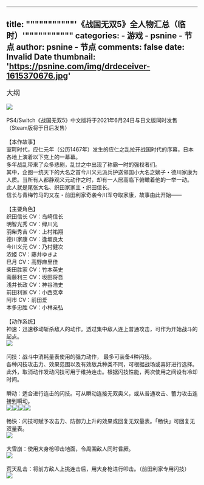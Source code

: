 
---
title: """""""""""'《战国无双5》全人物汇总（临时）'"""""""""""
categories: 
    - 游戏
    - psnine - 节点
author: psnine - 节点
comments: false
date: Invalid Date
thumbnail: 'https://psnine.com/img/drdeceiver-1615370676.jpg'
---

<div>   
<span style="font-size:18px;">大纲</span><br><br><img src="https://psnine.com/img/drdeceiver-1615370676.jpg" class="imgclick" referrerpolicy="no-referrer"><br><br>PS4/Switch《战国无双5》中文版将于2021年6月24日与日文版同时发售（Steam版将于日后发售）<br><br>【本作故事】<br>室町时代，应仁元年（公历1467年）发生的应仁之乱拉开战国时代的序幕，日本各地上演着以下克上的一幕幕。<br>多年战乱带来了众多悲剧，乱世之中出现了称霸一时的强权者们。<br>其中，企图一统天下的大名之首今川义元派兵护送邻国小大名之嫡子・德川家康为人质。当所有人都静观义元动作之时，却有一人居高临下俯瞰着他的一举一动。<br>此人就是尾张大名、织田家家主・织田信长。<br>信长与青梅竹马的又左・前田利家奇袭今川军夺取家康，故事由此开始——<br><br>【主要角色】<br>织田信长  CV：岛崎信长<br>明智光秀  CV：绿川光<br>羽柴秀吉  CV：上村祐翔<br>德川家康  CV：逢坂良太<br>今川义元  CV：乃村健次<br>浓姬  CV：藤井ゆきよ<br>巳月  CV：高野麻里佳<br>柴田胜家  CV：竹本英史<br>斋藤利三  CV：坂田将吾<br>浅井长政  CV：神谷浩史  <br>前田利家  CV：小西克幸 <br>阿市  CV：前田爱  <br>本多忠胜  CV：小林亲弘  <br><br>【动作系统】<br><span class="tit2">神速</span>：迅速移动斩杀敌人的动作。透过集中敌人连上普通攻击，可作为开始战斗的起点。<br><img src="https://psnine.com/img/drdeceiver-1615455168.jpg" class="imgclick" referrerpolicy="no-referrer"><br><br><span class="tit2">闪技</span>：战斗中消耗量表使用的强力动作， 最多可装备4种闪技。<br>各种闪技攻击力、效果范围以及有效敌兵种类不同，可根据战场或喜好进行选择。<br>此外，取消动作发动闪技可用于维持连击。根据闪技性能，两次使用之间设有冷却时间。<br><br>瞬动：适合进行连击的闪技。可从瞬动连接无双奥义，或从普通攻击、蓄力攻击连接到瞬动。<br><img src="https://psnine.com/img/drdeceiver-1615455493.jpg" class="imgclick" referrerpolicy="no-referrer"><img src="https://psnine.com/img/drdeceiver-1615455497.jpg" class="imgclick" referrerpolicy="no-referrer"><img src="https://psnine.com/img/drdeceiver-1615455501.jpg" class="imgclick" referrerpolicy="no-referrer"><img src="https://psnine.com/img/drdeceiver-1615455507.jpg" class="imgclick" referrerpolicy="no-referrer"><br><br>畅快：闪技可赋予攻击力、防御力上升的效果或回复无双量表。「畅快」可回复无双量表。<br><img src="https://psnine.com/img/drdeceiver-1615455611.jpg" class="imgclick" referrerpolicy="no-referrer"><br><br>大雪崩：使用大身枪叩击地面，令周围敌人同时昏厥。<br><img src="https://psnine.com/img/drdeceiver-1615455622.jpg" class="imgclick" referrerpolicy="no-referrer"><br><br>荒天乱击：将前方敌人上挑连击后，用大身枪进行叩击。（前田利家专用闪技）<br><img src="https://psnine.com/img/drdeceiver-1615455630.jpg" class="imgclick" referrerpolicy="no-referrer"><br>  
</div>
            